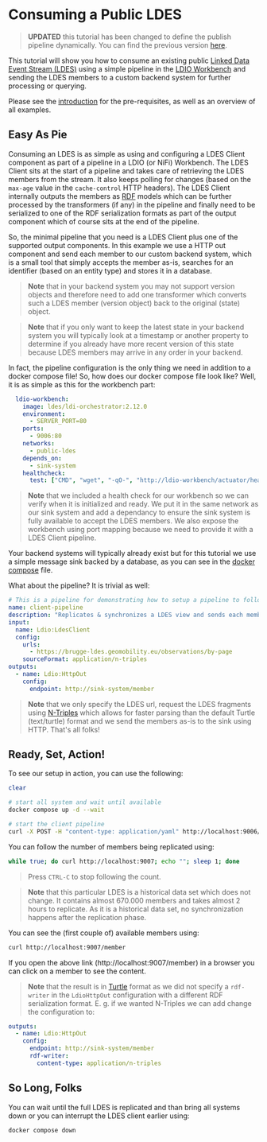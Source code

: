 # Consuming a Public LDES
> **UPDATED** this tutorial has been changed to define the publish pipeline dynamically. You can find the previous version [here](https://github.com/Informatievlaanderen/VSDS-Onboarding-Example/tree/v1.0.0/public-ldes).

This tutorial will show you how to consume an existing public [Linked Data Event Stream (LDES)](https://semiceu.github.io/LinkedDataEventStreams/) using a simple pipeline in the [LDIO Workbench](https://informatievlaanderen.github.io/VSDS-Linked-Data-Interactions/) and sending the LDES members to a custom backend system for further processing or querying.

Please see the [introduction](../README.md) for the pre-requisites, as well as an overview of all examples.

## Easy As Pie
Consuming an LDES is as simple as using and configuring a LDES Client component as part of a pipeline in a LDIO (or NiFi) Workbench. The LDES Client sits at the start of a pipeline and takes care of retrieving the LDES members from the stream. It also keeps polling for changes (based on the `max-age` value in the `cache-control` HTTP headers). The LDES Client internally outputs the members as [RDF](https://en.wikipedia.org/wiki/Resource_Description_Framework) models which can be further processed by the transformers (if any) in the pipeline and finally need to be serialized to one of the RDF serialization formats as part of the output component which of course sits at the end of the pipeline.

So, the minimal pipeline that you need is a LDES Client plus one of the supported output components. In this example we use a HTTP out component and send each member to our custom backend system, which is a small tool that simply accepts the member as-is, searches for an identifier (based on an entity type) and stores it in a database.

> **Note** that in your backend system you may not support version objects and therefore need to add one transformer which converts such a LDES member (version object) back to the original (state) object.

> **Note** that if you only want to keep the latest state in your backend system you will typically look at a timestamp or another property to determine if you already have more recent version of this state because LDES members may arrive in any order in your backend.

In fact, the pipeline configuration is the only thing we need in addition to a docker compose file! So, how does our docker compose file look like? Well, it is as simple as this for the workbench part:
```yaml
  ldio-workbench:
    image: ldes/ldi-orchestrator:2.12.0
    environment:
      - SERVER_PORT=80
    ports:
      - 9006:80
    networks:
      - public-ldes 
    depends_on:
      - sink-system
    healthcheck:
      test: ["CMD", "wget", "-qO-", "http://ldio-workbench/actuator/health"]
```
> **Note** that we included a health check for our workbench so we can verify when it is initialized and ready. We put it in the same network as our sink system and add a dependancy to ensure the sink system is fully available to accept the LDES members. We also expose the workbench using port mapping because we need to provide it with a LDES Client pipeline.

Your backend systems will typically already exist but for this tutorial we use a simple message sink backed by a database, as you can see in the [docker compose](./docker-compose.yml#L28) file.

What about the pipeline? It is trivial as well:
```yaml
# This is a pipeline for demonstrating how to setup a pipeline to follow a publicly available LDES as a Data Client
name: client-pipeline
description: "Replicates & synchronizes a LDES view and sends each member to a sink"
input:
  name: Ldio:LdesClient
  config:
    urls: 
      - https://brugge-ldes.geomobility.eu/observations/by-page
    sourceFormat: application/n-triples
outputs:
  - name: Ldio:HttpOut
    config:
      endpoint: http://sink-system/member
```
> **Note** that we only specify the LDES url, request the LDES fragments using [N-Triples](https://en.wikipedia.org/wiki/N-Triples) which allows for faster parsing than the default Turtle (text/turtle) format and we send the members as-is to the sink using HTTP. That's all folks!

## Ready, Set, Action!
To see our setup in action, you can use the following:
```bash
clear

# start all system and wait until available
docker compose up -d --wait

# start the client pipeline
curl -X POST -H "content-type: application/yaml" http://localhost:9006/admin/api/v1/pipeline --data-binary @./pipeline.yml
```

You can follow the number of members being replicated using:
```bash
while true; do curl http://localhost:9007; echo ""; sleep 1; done
```
> Press `CTRL-C` to stop following the count.

> **Note** that this particular LDES is a historical data set which does not change. It contains almost 670.000 members and takes almost 2 hours to replicate. As it is a historical data set, no synchronization happens after the replication phase.

You can see the (first couple of) available members using:
```bash
curl http://localhost:9007/member
```

If you open the above link (http://localhost:9007/member) in a browser you can click on a member to see the content.
> **Note** that the result is in [Turtle](https://www.w3.org/TR/turtle/) format as we did not specify a `rdf-writer` in the `LdioHttpOut` configuration with a different RDF serialization format. E. g. if we wanted N-Triples we can add change the configuration to:
```yaml
outputs:
  - name: Ldio:HttpOut
    config:
      endpoint: http://sink-system/member
      rdf-writer:
        content-type: application/n-triples
```

## So Long, Folks
You can wait until the full LDES is replicated and than bring all systems down or you can interrupt the LDES client earlier using:
```bash
docker compose down
```
